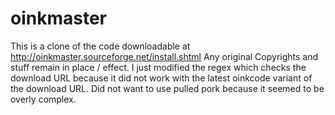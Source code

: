 # oinkmaster

This is a clone of the code downloadable at http://oinkmaster.sourceforge.net/install.shtml
Any original Copyrights and stuff remain in place / effect.
I just modified the regex which checks the download URL because it did not work with the latest oinkcode variant of the download URL. Did not want to use pulled pork because it seemed to be overly complex.
